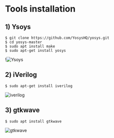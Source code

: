 # Tools installation

<h2>1) Ysoys</h2>

```
$ git clone https://github.com/YosysHQ/yosys.git
$ cd yosys-master 
$ sudo apt install make 
$ sudo apt-get install yosys
```
!![Ysoys](https://github.com/user-attachments/assets/9663e34e-639c-4bb2-a382-119a991a13b9)

<h2>2) iVerilog</h2>

```
$ sudo apt-get install iverilog
```
![iverilog](https://github.com/user-attachments/assets/095b83bd-3923-466b-b51e-5924205fe9cf)



<h2>3) gtkwave</h2>

```
$ sudo apt install gtkwave
```
![gtkwave](https://github.com/user-attachments/assets/f3f5c8eb-51e7-442d-9b19-920e006575fc)





